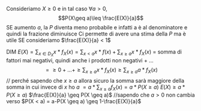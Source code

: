 Consideriamo $X \geq 0$ e in tal caso $\forall a > 0$, 
$$P(X\geq a)\leq \frac{E(X)}{a}$$
SE aumento $a$, la $P$ diventa meno probabile e infatti a è al denominatore e quindi la frazione diminuisce
Ci permette di avere una stima della $P$ ma è utile SE consideriamo $\frac{E(X)}{a} < 1$

DIM
$E(X) = \sum_{x \in D_X} x*f_X(x)=\sum_{x<a}x*f(x)+\sum_{x\geq a}x*f_X(x)$
= somma di fattori mai negativi, quindi anche i prodotti non negativi + …
$$= \geq 0+...+\geq\sum_{x\geq a}x*f_X(x) \geq \sum_{x\geq a}a*f_X(x)$$
// perché sapendo che $x\geq a$ allora sicuro la somma sarà maggiore della somma in cui invece di $x$ ho $a$
$= a*\sum_{x\geq a} f_X(x)=a*P(X\geq a)$
$E(X) \geq a*P(X\geq a)$
$\frac{E(X)}{a}  \geq P(X \geq a)$
//sapendo che $a>0$ non cambia verso
$P(X < a) = a-P(X \geq a) \geq 1-\frac{E(X)}{a}$
